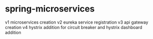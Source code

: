 # spring-microservices

v1 microservices creation
v2 eureka service registration
v3 api gateway creation
v4 hystrix addition for circuit breaker and hystrix dashboard addition